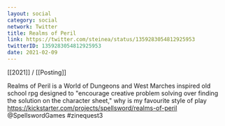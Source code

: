 ```yaml
---
layout: social
category: social
network: Twitter
title: Realms of Peril
link: https://twitter.com/steinea/status/1359283054812925953
twitterID: 1359283054812925953
date: 2021-02-09
---
```


[[2021]] / [[Posting]]

Realms of Peril is a World of Dungeons and West Marches inspired old school rpg designed to "encourage creative problem solving over finding the solution on the character sheet," why is my favourite style of play <https://kickstarter.com/projects/spellsword/realms-of-peril> @SpellswordGames #zinequest3
